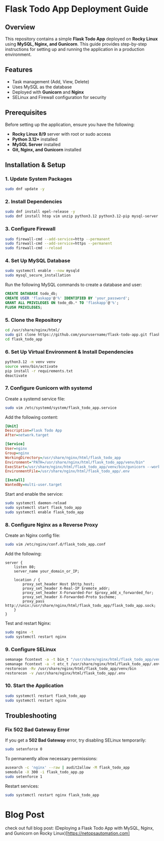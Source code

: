 # Flask Todo App Deployment Guide

## Overview
This repository contains a simple **Flask Todo App** deployed on **Rocky Linux** using **MySQL, Nginx, and Gunicorn**. This guide provides step-by-step instructions for setting up and running the application in a production environment.

## Features
- Task management (Add, View, Delete)
- Uses MySQL as the database
- Deployed with **Gunicorn** and **Nginx**
- SELinux and Firewall configuration for security

## Prerequisites
Before setting up the application, ensure you have the following:
- **Rocky Linux 8/9** server with root or sudo access
- **Python 3.12+** installed
- **MySQL Server** installed
- **Git, Nginx, and Gunicorn** installed

## Installation & Setup
### 1. Update System Packages
```bash
sudo dnf update -y
```

### 2. Install Dependencies
```bash
sudo dnf install epel-release -y
sudo dnf install htop vim unzip python3.12 python3.12-pip mysql-server mysql python3.12-devel gcc nginx git -y
```

### 3. Configure Firewall
```bash
sudo firewall-cmd --add-service=http --permanent
sudo firewall-cmd --add-service=https --permanent
sudo firewall-cmd --reload
```

### 4. Set Up MySQL Database
```bash
sudo systemctl enable --now mysqld
sudo mysql_secure_installation
```
Run the following MySQL commands to create a database and user:
```sql
CREATE DATABASE todo_db;
CREATE USER 'flaskapp'@'%' IDENTIFIED BY 'your_password';
GRANT ALL PRIVILEGES ON todo_db.* TO 'flaskapp'@'%';
FLUSH PRIVILEGES;
```

### 5. Clone the Repository
```bash
cd /usr/share/nginx/html/
sudo git clone https://github.com/yourusername/flask-todo-app.git flask_todo_app
cd flask_todo_app
```

### 6. Set Up Virtual Environment & Install Dependencies
```bash
python3.12 -m venv venv
source venv/bin/activate
pip install -r requirements.txt
deactivate
```

### 7. Configure Gunicorn with systemd
Create a systemd service file:
```bash
sudo vim /etc/systemd/system/flask_todo_app.service
```
Add the following content:
```ini
[Unit]
Description=Flask Todo App
After=network.target

[Service]
User=nginx
Group=nginx
WorkingDirectory=/usr/share/nginx/html/flask_todo_app
Environment="PATH=/usr/share/nginx/html/flask_todo_app/venv/bin"
ExecStart=/usr/share/nginx/html/flask_todo_app/venv/bin/gunicorn --workers 3 --bind unix:flask_todo_app.sock -m 007 app:app
EnvironmentFile=/usr/share/nginx/html/flask_todo_app/.env

[Install]
WantedBy=multi-user.target
```
Start and enable the service:
```bash
sudo systemctl daemon-reload
sudo systemctl start flask_todo_app
sudo systemctl enable flask_todo_app
```

### 8. Configure Nginx as a Reverse Proxy
Create an Nginx config file:
```bash
sudo vim /etc/nginx/conf.d/flask_todo_app.conf
```
Add the following:
```nginx
server {
    listen 80;
    server_name your_domain_or_IP;

    location / {
        proxy_set_header Host $http_host;
        proxy_set_header X-Real-IP $remote_addr;
        proxy_set_header X-Forwarded-For $proxy_add_x_forwarded_for;
        proxy_set_header X-Forwarded-Proto $scheme;
        proxy_pass http://unix:/usr/share/nginx/html/flask_todo_app/flask_todo_app.sock;
    }
}
```
Test and restart Nginx:
```bash
sudo nginx -t
sudo systemctl restart nginx
```

### 9. Configure SELinux
```bash
semanage fcontext -a -t bin_t "/usr/share/nginx/html/flask_todo_app/venv/bin(/.*)?"
semanage fcontext -a -t etc_t /usr/share/nginx/html/flask_todo_app/.env
restorecon -Rv /usr/share/nginx/html/flask_todo_app/venv/bin
restorecon -v /usr/share/nginx/html/flask_todo_app/.env
```

### 10. Start the Application
```bash
sudo systemctl restart flask_todo_app
sudo systemctl restart nginx
```

## Troubleshooting
### Fix 502 Bad Gateway Error
If you get a **502 Bad Gateway** error, try disabling SELinux temporarily:
```bash
sudo setenforce 0
```
To permanently allow necessary permissions:
```bash
ausearch -c 'nginx' --raw | audit2allow -M flask_todo_app
semodule -X 300 -i flask_todo_app.pp
sudo setenforce 1
```
Restart services:
```bash
sudo systemctl restart nginx flask_todo_app
```

# Blog Post
check out full blog post: (Deploying a Flask Todo App with MySQL, Nginx, and Gunicorn on Rocky Linux)[https://netopsautomation.com]
